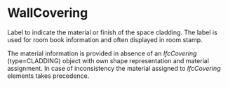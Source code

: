 WallCovering
============

Label to indicate the material or finish of the space cladding. The label is used for room book information and often displayed in room stamp.

The material information is provided in absence of an _IfcCovering_ (type=CLADDING) object with own shape representation and material assignment. In case of inconsistency the material assigned to _IfcCovering_ elements takes precedence.
